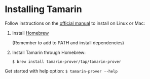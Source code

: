 # Installing Tamarin

Follow instructions on the [official manual](https://tamarin-prover.github.io/manual/book/002_installation.html) to install on Linux or Mac:

1. Install [Homebrew](https://brew.sh/)

    (Remember to add to PATH and install dependencies)

1. Install Tamarin through Homebrew:

    `$ brew install tamarin-prover/tap/tamarin-prover`

Get started with help option: `$ tamarin-prover --help`